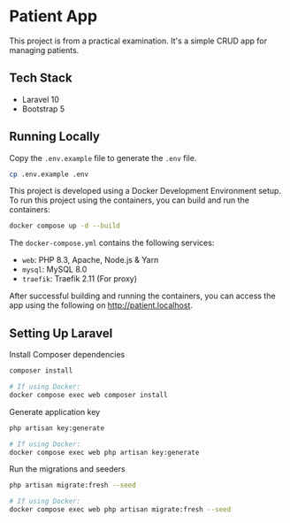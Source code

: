 # Patient App

This project is from a practical examination. It's a simple CRUD app for managing patients.

## Tech Stack

-   Laravel 10
-   Bootstrap 5

## Running Locally

Copy the `.env.example` file to generate the `.env` file.

```bash
cp .env.example .env
```

This project is developed using a Docker Development Environment setup. To run this project using the containers, you can build and run the containers:

```bash
docker compose up -d --build
```

The `docker-compose.yml` contains the following services:

-   `web`: PHP 8.3, Apache, Node.js & Yarn
-   `mysql`: MySQL 8.0
-   `traefik`: Traefik 2.11 (For proxy)

After successful building and running the containers, you can access the app using the following on http://patient.localhost.

## Setting Up Laravel

Install Composer dependencies

```bash
composer install

# If using Docker:
docker compose exec web composer install
```

Generate application key

```bash
php artisan key:generate

# If using Docker:
docker compose exec web php artisan key:generate
```

Run the migrations and seeders

```bash
php artisan migrate:fresh --seed

# If using Docker:
docker compose exec web php artisan migrate:fresh --seed
```
